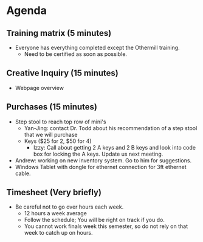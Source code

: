 # Agenda

## Training matrix (5 minutes)
- Everyone has everything completed except the Othermill training.
  - Need to be certified as soon as possible.


## Creative Inquiry (15 minutes)
- Webpage overview


## Purchases (15 minutes)
- Step stool to reach top row of mini's
    - Yan-Jing: contact Dr. Todd about his recommendation of a step stool that we will purchase
  - Keys ($25 for 2, $50 for 4)
    - Izzy: Call about getting 2 A keys and 2 B keys and look into code box for locking the A keys. Update us next meeting.
- Andrew: working on new inventory system. Go to him for suggestions.
- Windows Tablet with dongle for ethernet connection for 3ft ethernet cable.


## Timesheet (Very briefly)
- Be careful not to go over hours each week.
  - 12 hours a week average
  - Follow the schedule; You will be right on track if you do.
  - You cannot work finals week this semester, so do not rely on that week to catch up on hours.
